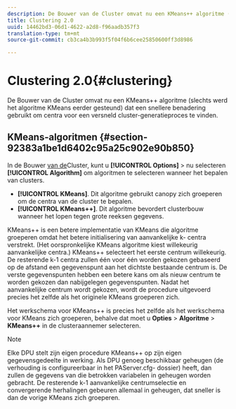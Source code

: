 ```yaml
---
description: De Bouwer van de Cluster omvat nu een KMeans++ algoritme (slechts werd het algoritme KMeans eerder gesteund) dat een snellere benadering gebruikt om centra voor een versneld cluster-generatieproces te vinden.
title: Clustering 2.0
uuid: 14462bd3-06d1-4622-a2d8-f96aadb357f3
translation-type: tm+mt
source-git-commit: cb3ca4b3b993f5f04f6b6cee25850600ff3d8986

---
```



# Clustering 2.0{#clustering}

De Bouwer van de Cluster omvat nu een KMeans++ algoritme (slechts werd het algoritme KMeans eerder gesteund) dat een snellere benadering gebruikt om centra voor een versneld cluster-generatieproces te vinden.

## KMeans-algoritmen {#section-92383a1be1d6402c95a25c902e90b850}

In de Bouwer [van de](https://docs.adobe.com/help/en/data-workbench/using/client/analysis-visualizations/visitor-cluster/c-visitor-cluster.html)Cluster, kunt u **[!UICONTROL Options]** > nu selecteren **[!UICONTROL Algorithm]** om algoritmen te selecteren wanneer het bepalen van clusters.

* **[!UICONTROL KMeans]**. Dit algoritme gebruikt canopy zich groeperen om de centra van de cluster te bepalen.
* **[!UICONTROL KMeans++]**. Dit algoritme bevordert clusterbouw wanneer het lopen tegen grote reeksen gegevens.

<!-- <a id="section_8193A6D60C5540BB985085BE670B4544"></a> -->

KMeans++ is een betere implementatie van KMeans die algoritme groeperen omdat het betere initialisering van aanvankelijke k- centra verstrekt. (Het oorspronkelijke KMeans algoritme kiest willekeurig aanvankelijke centra.) KMeans++ selecteert het eerste centrum willekeurig. De resterende k-1 centra zullen één voor één worden gekozen gebaseerd op de afstand een gegevenspunt aan het dichtste bestaande centrum is. De verste gegevenspunten hebben een betere kans om als nieuw centrum te worden gekozen dan nabijgelegen gegevenspunten. Nadat het aanvankelijke centrum wordt gekozen, wordt de procedure uitgevoerd precies het zelfde als het originele KMeans groeperen zich.

Het werkschema voor KMeans++ is precies het zelfde als het werkschema voor KMeans zich groeperen, behalve dat moet u **Opties** > **Algoritme** > **KMeans++** in de clusteraannemer selecteren.

>[!NOTE]
>
>Elke DPU stelt zijn eigen procedure KMeans++ op zijn eigen gegevensgedeelte in werking. Als DPU genoeg beschikbaar geheugen (de verhouding is configureerbaar in het PAServer.cfg- dossier) heeft, dan zullen de gegevens van die betrokken variabelen in geheugen worden gebracht. De resterende k-1 aanvankelijke centrumselectie en convergerende herhalingen gebeuren allemaal in geheugen, dat sneller is dan de vorige KMeans zich groeperen.

